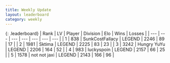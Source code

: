 ```yaml
---
title: Weekly Update
layout: leaderboard
category: weekly
---
```


{: .leaderboard}
| Rank | LV | Player | Division | Elo | Wins | Losses |
| --- | --- | --- | --- | --- | --- | --- |
| <span data-change="7">1</span> | 838 | <span title="ID: 402846">SunkCostFallacy</span> | LEGEND | <span data-change="159">2246</span> | <span data-change="58">89</span> | <span data-change="10">17</span> |
| <span data-change="0">2</span> | 1981 | <span title="ID: 353063">Sktima</span> | LEGEND | <span data-change="64">2225</span> | <span data-change="16">83</span> | <span data-change="2">23</span> |
| <span data-change="-2">3</span> | 3242 | <span title="ID: 164871">Hungry YuYu</span> | LEGEND | <span data-change="2">2206</span> | <span data-change="36">164</span> | <span data-change="11">52</span> |
| <span data-change="12">4</span> | 983 | <span title="ID: 512212">luckyspoin</span> | LEGEND | <span data-change="120">2157</span> | <span data-change="29">66</span> | <span data-change="9">25</span> |
| <span data-change="20">5</span> | 1578 | <span title="ID: 298672">not not jaxi</span> | LEGEND | <span data-change="125">2143</span> | <span data-change="85">166</span> | <span data-change="43">96</span> |